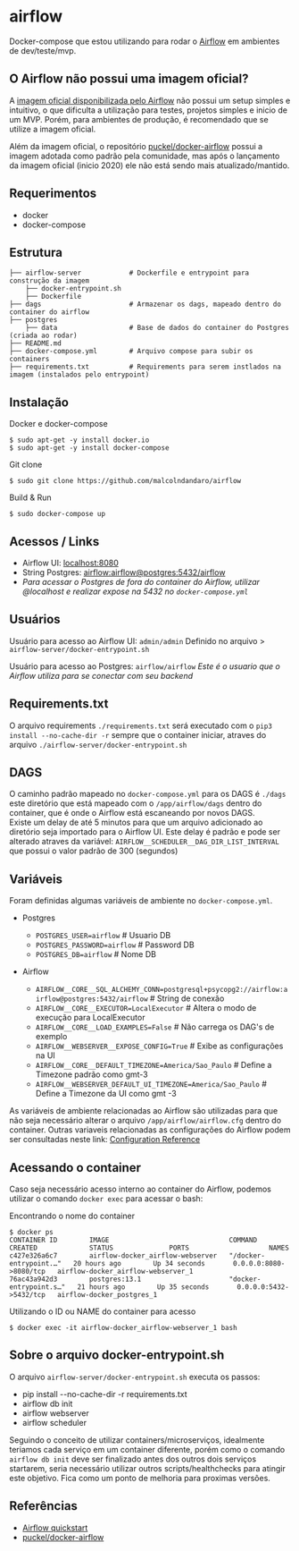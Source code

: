 # airflow
Docker-compose que estou utilizando para rodar o [Airflow](https://airflow.apache.org/) em ambientes de dev/teste/mvp.

## O Airflow não possui uma imagem oficial?

A [imagem oficial disponibilizada pelo Airflow](https://hub.docker.com/r/apache/airflow) não possui um setup simples e intuitivo, o que dificulta a utilização para testes, projetos simples e inicio de um MVP. Porém, para ambientes de produção, é recomendado que se utilize a imagem oficial.

Além da imagem oficial, o repositório [puckel/docker-airflow](https://github.com/puckel/docker-airflow) possui a imagem adotada como padrão pela comunidade, mas após o lançamento da imagem oficial (inicio 2020) ele não está sendo mais atualizado/mantido.

## Requerimentos
* docker
* docker-compose

## Estrutura 

    ├── airflow-server            # Dockerfile e entrypoint para construção da imagem
        ├── docker-entrypoint.sh  
        ├── Dockerfile
    ├── dags                      # Armazenar os dags, mapeado dentro do container do airflow          
    ├── postgres                  
        ├── data                  # Base de dados do container do Postgres (criada ao rodar)
    ├── README.md
    ├── docker-compose.yml        # Arquivo compose para subir os containers
    ├── requirements.txt          # Requirements para serem instlados na imagem (instalados pelo entrypoint)


## Instalação
Docker e docker-compose

    $ sudo apt-get -y install docker.io
    $ sudo apt-get -y install docker-compose
    
Git clone

    $ sudo git clone https://github.com/malcolndandaro/airflow
    
 Build & Run
 
    $ sudo docker-compose up
    
## Acessos / Links

- Airflow UI:    [localhost:8080](http://localhost:8080)
- String Postgres:    [airflow:airflow@postgres:5432/airflow](http://airflow:airflow@postgres:5432/airflow)
- *Para acessar o Postgres de fora do container do Airflow, utilizar @localhost e realizar expose na 5432 no `docker-compose.yml`*

## Usuários

Usuário para acesso ao Airflow UI: `admin/admin` Definido no arquivo > `airflow-server/docker-entrypoint.sh`

Usuário para acesso ao Postgres: `airflow/airflow` *Este é o usuario que o Airflow utiliza para se conectar com seu backend*

## Requirements.txt

O arquivo requirements `./requirements.txt` será executado com o `pip3 install --no-cache-dir -r` sempre que o container iniciar, atraves do arquivo `./airflow-server/docker-entrypoint.sh`

## DAGS

O caminho padrão mapeado no `docker-compose.yml` para os DAGS é `./dags` este diretório que está mapeado com o `/app/airflow/dags` dentro do container, que é onde o Airflow está escaneando por novos DAGS.  
Existe um delay de até 5 minutos para que um arquivo adicionado ao diretório seja importado para o Airflow UI. Este delay é padrão e pode ser alterado atraves da variável: `AIRFLOW__SCHEDULER__DAG_DIR_LIST_INTERVAL` que possui o valor padrão de 300 (segundos)

## Variáveis

Foram definidas algumas variáveis de ambiente no `docker-compose.yml`.

- Postgres
    - `POSTGRES_USER=airflow`       # Usuario DB
    - `POSTGRES_PASSWORD=airflow`   # Password DB
    - `POSTGRES_DB=airflow`         # Nome DB

- Airflow
   - `AIRFLOW__CORE__SQL_ALCHEMY_CONN=postgresql+psycopg2://airflow:airflow@postgres:5432/airflow` # String de conexão
   - `AIRFLOW__CORE__EXECUTOR=LocalExecutor`                                                       # Altera o modo de execução para LocalExecutor
   - `AIRFLOW__CORE__LOAD_EXAMPLES=False`                                                          # Não carrega os DAG's de exemplo
   - `AIRFLOW__WEBSERVER__EXPOSE_CONFIG=True`                                                      # Exibe as configurações na UI
   - `AIRFLOW__CORE__DEFAULT_TIMEZONE=America/Sao_Paulo`                                           # Define a Timezone padrão como gmt-3
   - `AIRFLOW__WEBSERVER_DEFAULT_UI_TIMEZONE=America/Sao_Paulo`                                    # Define a Timezone da UI como gmt -3


As variáveis de ambiente relacionadas ao Airflow são utilizadas para que não seja necessário alterar o arquivo `/app/airflow/airflow.cfg` dentro do container. Outras variaveis relacionadas as configurações do Airflow podem ser consultadas neste link: [Configuration Reference](https://airflow.apache.org/docs/apache-airflow/stable/configurations-ref.html)


## Acessando o container

Caso seja necessário acesso interno ao container do Airflow, podemos utilizar o comando `docker exec` para acessar o bash:

Encontrando o nome do container

    $ docker ps
    CONTAINER ID        IMAGE                              COMMAND                  CREATED             STATUS              PORTS                    NAMES
    c427e326a6c7        airflow-docker_airflow-webserver   "/docker-entrypoint.…"   20 hours ago        Up 34 seconds       0.0.0.0:8080->8080/tcp   airflow-docker_airflow-webserver_1
    76ac43a942d3        postgres:13.1                      "docker-entrypoint.s…"   21 hours ago        Up 35 seconds       0.0.0.0:5432->5432/tcp   airflow-docker_postgres_1

Utilizando o ID ou NAME do container para acesso 

    $ docker exec -it airflow-docker_airflow-webserver_1 bash

## Sobre o arquivo docker-entrypoint.sh

O arquivo `airflow-server/docker-entrypoint.sh` executa os passos:

- pip install --no-cache-dir -r requirements.txt
- airflow db init
- airflow webserver
- airflow scheduler

Seguindo o conceito de utilizar containers/microserviços, idealmente teriamos cada serviço em um container diferente, porém como o comando `airflow db init` deve ser finalizado antes dos outros dois serviços startarem, seria necessário utilizar outros scripts/healthchecks para atingir este objetivo. Fica como um ponto de melhoria para proximas versões.

## Referências
* [Airflow quickstart](https://airflow.apache.org/docs/apache-airflow/stable/start.html)
* [puckel/docker-airflow](https://github.com/puckel/docker-airflow)